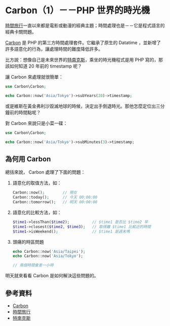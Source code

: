 # Carbon（1）－－PHP 世界的時光機

[時間旅行][]一直以來都是電影或動漫的經典主題；時間處理也是－－它是程式語言的經典卡關問題。

[Carbon][] 是 PHP 的第三方時間處理套件。它繼承了原生的 Datatime ，並新增了許多語意化的行為，讓處理時間的難度降低許多。

比方說：想像自己是未來世界的[特南克斯][]，乘坐的時光機程式是用 PHP 寫的，那該如何知道 20 年前的 timestamp 呢？

讓 Carbon 來處理就很簡單：

```php
use Carbon\Carbon;

echo Carbon::now('Asia/Tokyo')->subYears(20)->timestamp;
```

或是維斯在黃金弗利沙毀滅地球的時候，決定出手倒退時光。那他怎麼定位出三分鐘前的時間點呢？

對 Carbon 來說只是小菜一碟：

```php
use Carbon\Carbon;

echo Carbon::now('Asia/Tokyo')->subMinutes(3)->timestamp;
```

## 為何用 Carbon

總括來說， Carbon 處理了下面的問題：

1.  語意化的取值方法，如：

    ```php
    Carbon::now();        // 現在
    Carbon::today();      // 今天 00:00:00
    Carbon::tomorrow();   // 明天 00:00:00
    ```

2.  語意化的比較方法，如：

    ```php
    $time1->lessThan($time2);          // $time1 是否比 $time2 早
    $time1->closest($time2, $time3);   // 取得離 $time1 比較近的時間
    $time1->isWeekend();               // $time1 是週末嗎
    ```

3.  頭痛的時區問題

    ```php
    echo Carbon::now('Asia/Taipei');
    echo Carbon::now('Asia/Tokyo');

    // 兩個時間會差一小時
    ```

明天就來看看 Carbon 是如何解決這些問題的。

## 參考資料

* [Carbon][]
* [時間旅行][]
* [特南克斯][]


[特南克斯]: https://zh.wikipedia.org/wiki/%E7%89%B9%E5%8D%97%E5%85%8B%E6%96%AF
[Carbon]: https://github.com/briannesbitt/Carbon
[時間旅行]: https://zh.wikipedia.org/wiki/%E6%97%B6%E9%97%B4%E6%97%85%E8%A1%8C
